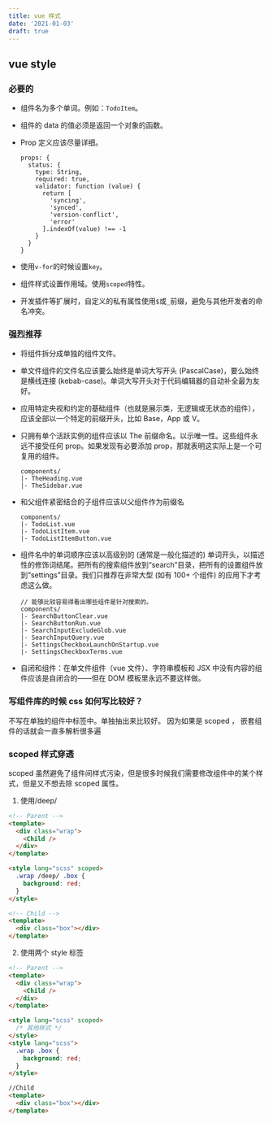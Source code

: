 ```yaml
---
title: vue 样式
date: '2021-01-03'
draft: true
---
```


## vue style

### 必要的

- 组件名为多个单词。例如：`TodoItem`。

* 组件的 data 的值必须是返回一个对象的函数。

* Prop 定义应该尽量详细。

  ```
  props: {
    status: {
      type: String,
      required: true,
      validator: function (value) {
        return [
          'syncing',
          'synced',
          'version-conflict',
          'error'
        ].indexOf(value) !== -1
      }
    }
  }
  ```

* 使用`v-for`的时候设置`key`。

* 组件样式设置作用域。使用`scoped`特性。

* 开发插件等扩展时，自定义的私有属性使用`$`或`_`前缀，避免与其他开发者的命名冲突。

### 强烈推荐

- 将组件拆分成单独的组件文件。

- 单文件组件的文件名应该要么始终是单词大写开头 (PascalCase)，要么始终是横线连接 (kebab-case)。单词大写开头对于代码编辑器的自动补全最为友好。

- 应用特定央视和约定的基础组件（也就是展示类，无逻辑或无状态的组件），应该全部以一个特定的前缀开头，比如 Base，App 或 V。

- 只拥有单个活跃实例的组件应该以 The 前缀命名。以示唯一性。这些组件永远不接受任何 prop。如果发现有必要添加 prop，那就表明这实际上是一个可复用的组件。

  ```
  components/
  |- TheHeading.vue
  |- TheSidebar.vue
  ```

- 和父组件紧密结合的子组件应该以父组件作为前缀名

  ```
  components/
  |- TodoList.vue
  |- TodoListItem.vue
  |- TodoListItemButton.vue
  ```

- 组件名中的单词顺序应该以高级别的 (通常是一般化描述的) 单词开头，以描述性的修饰词结尾。把所有的搜索组件放到“search”目录，把所有的设置组件放到“settings”目录。我们只推荐在非常大型 (如有 100+ 个组件) 的应用下才考虑这么做。

  ```
  // 能够比较容易得看出哪些组件是针对搜索的。
  components/
  |- SearchButtonClear.vue
  |- SearchButtonRun.vue
  |- SearchInputExcludeGlob.vue
  |- SearchInputQuery.vue
  |- SettingsCheckboxLaunchOnStartup.vue
  |- SettingsCheckboxTerms.vue
  ```

- 自闭和组件：在单文件组件（vue 文件）、字符串模板和 JSX 中没有内容的组件应该是自闭合的——但在 DOM 模板里永远不要这样做。

### 写组件库的时候 css 如何写比较好？

不写在单独的组件中标签中。单独抽出来比较好。 因为如果是 scoped ， 嵌套组件的话就会一直多解析很多遍

### scoped 样式穿透

scoped 虽然避免了组件间样式污染，但是很多时候我们需要修改组件中的某个样式，但是又不想去除 scoped 属性。

1. 使用/deep/

```html
<!-- Parent -->
<template>
  <div class="wrap">
    <Child />
  </div>
</template>

<style lang="scss" scoped>
  .wrap /deep/ .box {
    background: red;
  }
</style>

<!-- Child -->
<template>
  <div class="box"></div>
</template>
```

2. 使用两个 style 标签

```html
<!-- Parent -->
<template>
  <div class="wrap">
    <Child />
  </div>
</template>

<style lang="scss" scoped>
  /* 其他样式 */
</style>
<style lang="scss">
  .wrap .box {
    background: red;
  }
</style>

//Child
<template>
  <div class="box"></div>
</template>
```
